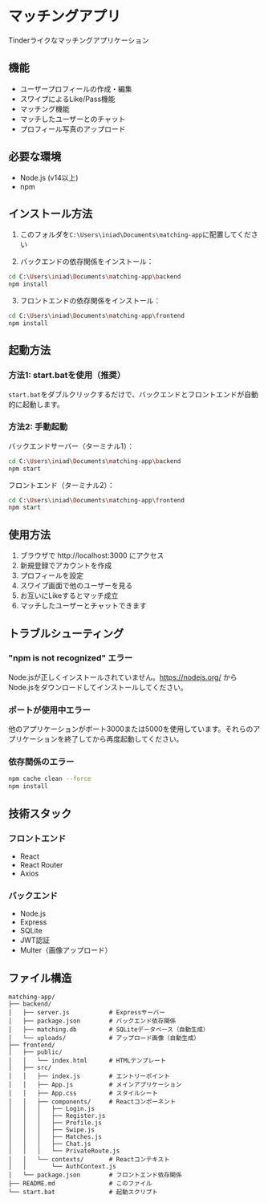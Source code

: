 # マッチングアプリ

Tinderライクなマッチングアプリケーション

## 機能

- ユーザープロフィールの作成・編集
- スワイプによるLike/Pass機能
- マッチング機能
- マッチしたユーザーとのチャット
- プロフィール写真のアップロード

## 必要な環境

- Node.js (v14以上)
- npm

## インストール方法

1. このフォルダを`C:\Users\iniad\Documents\matching-app`に配置してください

2. バックエンドの依存関係をインストール：
```bash
cd C:\Users\iniad\Documents\matching-app\backend
npm install
```

3. フロントエンドの依存関係をインストール：
```bash
cd C:\Users\iniad\Documents\matching-app\frontend
npm install
```

## 起動方法

### 方法1: start.batを使用（推奨）
`start.bat`をダブルクリックするだけで、バックエンドとフロントエンドが自動的に起動します。

### 方法2: 手動起動

バックエンドサーバー（ターミナル1）：
```bash
cd C:\Users\iniad\Documents\matching-app\backend
npm start
```

フロントエンド（ターミナル2）：
```bash
cd C:\Users\iniad\Documents\matching-app\frontend
npm start
```

## 使用方法

1. ブラウザで http://localhost:3000 にアクセス
2. 新規登録でアカウントを作成
3. プロフィールを設定
4. スワイプ画面で他のユーザーを見る
5. お互いにLikeするとマッチ成立
6. マッチしたユーザーとチャットできます

## トラブルシューティング

### "npm is not recognized" エラー
Node.jsが正しくインストールされていません。https://nodejs.org/ からNode.jsをダウンロードしてインストールしてください。

### ポートが使用中エラー
他のアプリケーションがポート3000または5000を使用しています。それらのアプリケーションを終了してから再度起動してください。

### 依存関係のエラー
```bash
npm cache clean --force
npm install
```

## 技術スタック

### フロントエンド
- React
- React Router
- Axios

### バックエンド
- Node.js
- Express
- SQLite
- JWT認証
- Multer（画像アップロード）

## ファイル構造

```
matching-app/
├── backend/
│   ├── server.js           # Expressサーバー
│   ├── package.json        # バックエンド依存関係
│   ├── matching.db         # SQLiteデータベース（自動生成）
│   └── uploads/            # アップロード画像（自動生成）
├── frontend/
│   ├── public/
│   │   └── index.html      # HTMLテンプレート
│   ├── src/
│   │   ├── index.js        # エントリーポイント
│   │   ├── App.js          # メインアプリケーション
│   │   ├── App.css         # スタイルシート
│   │   ├── components/     # Reactコンポーネント
│   │   │   ├── Login.js
│   │   │   ├── Register.js
│   │   │   ├── Profile.js
│   │   │   ├── Swipe.js
│   │   │   ├── Matches.js
│   │   │   ├── Chat.js
│   │   │   └── PrivateRoute.js
│   │   └── contexts/       # Reactコンテキスト
│   │       └── AuthContext.js
│   └── package.json        # フロントエンド依存関係
├── README.md               # このファイル
└── start.bat               # 起動スクリプト
```
